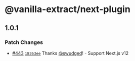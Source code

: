 # @vanilla-extract/next-plugin

## 1.0.1
### Patch Changes



- [#443](https://github.com/seek-oss/vanilla-extract/pull/443) [`18363ee`](https://github.com/seek-oss/vanilla-extract/commit/18363ee319bf498ed97b068414f13f5383c41405) Thanks [@swudged](https://github.com/swudged)! - Support Next.js v12
